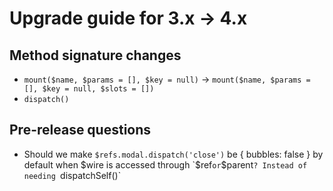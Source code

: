 # Upgrade guide for 3.x -> 4.x

## Method signature changes
- `mount($name, $params = [], $key = null)` -> `mount($name, $params = [], $key = null, $slots = [])`
- `dispatch()`

## Pre-release questions
- Should we make `$refs.modal.dispatch('close')` be { bubbles: false } by default when $wire is accessed through `$ref` or `$parent`? Instead of needing `dispatchSelf()`
